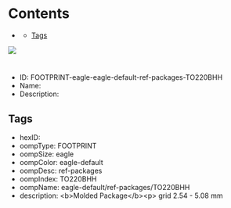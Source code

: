 



Contents
========

* [](#)
	* [Tags](#tags)
  
![][im]
# 

- ID: FOOTPRINT-eagle-eagle-default-ref-packages-TO220BHH
- Name: 
- Description: 

## Tags

- hexID: 
- oompType: FOOTPRINT
- oompSize: eagle
- oompColor: eagle-default
- oompDesc: ref-packages
- oompIndex: TO220BHH
- oompName: eagle-default/ref-packages/TO220BHH
- description: &lt;b&gt;Molded Package&lt;/b&gt;&lt;p&gt;&#xD;
grid 2.54 - 5.08 mm



[im]: image.png
